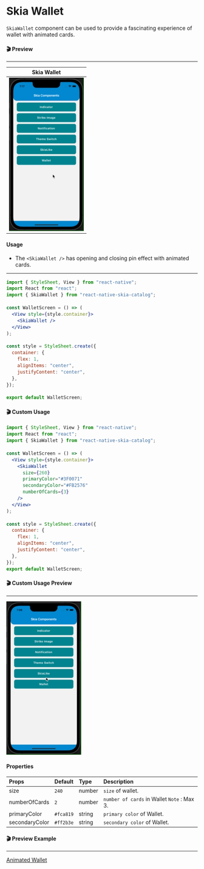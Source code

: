 # Skia Wallet

`SkiaWallet` component can be used to provide a fascinating experience of wallet with animated cards.

#### 🎬 Preview

---

|                  Skia Wallet                  |
| :-------------------------------------------: |
| ![alt tag](/assets/DefaultAnimatedWallet.gif) |

#### Usage

- The `<SkiaWallet />` has opening and closing pin effect with animated cards.

---

```jsx
import { StyleSheet, View } from "react-native";
import React from "react";
import { SkiaWallet } from "react-native-skia-catalog";

const WalletScreen = () => (
  <View style={style.container}>
    <SkiaWallet />
  </View>
);

const style = StyleSheet.create({
  container: {
    flex: 1,
    alignItems: "center",
    justifyContent: "center",
  },
});

export default WalletScreen;
```

#### 🎬 Custom Usage

```jsx
import { StyleSheet, View } from "react-native";
import React from "react";
import { SkiaWallet } from "react-native-skia-catalog";

const WalletScreen = () => (
  <View style={style.container}>
    <SkiaWallet
      size={260}
      primaryColor="#3F0071"
      secondaryColor="#FB2576"
      numberOfCards={3}
    />
  </View>
);

const style = StyleSheet.create({
  container: {
    flex: 1,
    alignItems: "center",
    justifyContent: "center",
  },
});
export default WalletScreen;
```

#### 🎬 Custom Usage Preview

---

![alt tag](/assets/CustomAnimatedWallet.gif)

#### Properties

| Props          | Default   | Type   | Description                                 |
| :------------- | :-------- | :----- | :------------------------------------------ |
| size           | `240`     | number | `size` of wallet.                           |
| numberOfCards  | `2`       | number | `number of cards` in Wallet `Note` : Max 3. |
| primaryColor   | `#fca819` | string | `primary color` of Wallet.                  |
| secondaryColor | `#ff2b3e` | string | `secondary color` of Wallet.                |

#### 🎬 Preview Example

---

[Animated Wallet](/example/src/modules/Wallet/WalletScreen.tsx)
